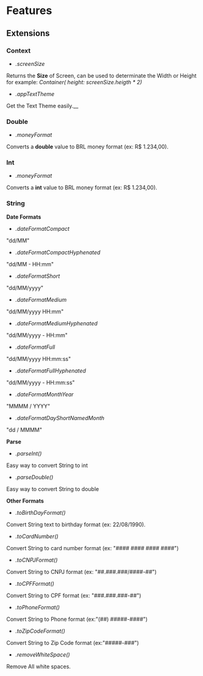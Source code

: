 # Features

## Extensions

### Context

- _.screenSize_

Returns the **Size** of Screen, can be used to determinate the Width or Height for example: _Container( height: screenSize.heigth \* 2)_

- _.appTextTheme_

Get the Text Theme easily.\_\_

### Double

- _.moneyFormat_

Converts a **double** value to BRL money format (ex: R$ 1.234,00).

### Int

- _.moneyFormat_

Converts a **int** value to BRL money format (ex: R$ 1.234,00).

### String

**Date Formats**

- _.dateFormatCompact_

"dd/MM"

- _.dateFormatCompactHyphenated_

"dd/MM - HH:mm"

- _.dateFormatShort_

"dd/MM/yyyy"

- _.dateFormatMedium_

"dd/MM/yyyy HH:mm"

- _.dateFormatMediumHyphenated_

"dd/MM/yyyy - HH:mm"

- _.dateFormatFull_

"dd/MM/yyyy HH:mm:ss"

- _.dateFormatFullHyphenated_

"dd/MM/yyyy - HH:mm:ss"

- _.dateFormatMonthYear_

"MMMM / YYYY"

- _.dateFormatDayShortNamedMonth_

"dd / MMMM"

**Parse**

- _.parseInt()_

Easy way to convert String to int

- _.parseDouble()_

Easy way to convert String to double

**Other Formats**

- _.toBirthDayFormat()_

Convert String text to birthday format (ex: 22/08/1990).

- _.toCardNumber()_

Convert String to card number format (ex: "#### #### #### ####")

- _.toCNPJFormat()_

Convert String to CNPJ format (ex: "##.###.###/####-##")

- _.toCPFFormat()_

Convert String to CPF format (ex: "###.###.###-##")

- _.toPhoneFormat()_

Convert String to Phone format (ex:"(##) #####-####")

- _.toZipCodeFormat()_

Convert String to Zip Code format (ex:"#####-###")

- _.removeWhiteSpace()_

Remove All white spaces.

<!--
This README describes the package. If you publish this package to pub.dev,
this README's contents appear on the landing page for your package.

For information about how to write a good package README, see the guide for
[writing package pages](https://dart.dev/guides/libraries/writing-package-pages).

For general information about developing packages, see the Dart guide for
[creating packages](https://dart.dev/guides/libraries/create-library-packages)
and the Flutter guide for
[developing packages and plugins](https://flutter.dev/developing-packages).


TODO: Put a short description of the package here that helps potential users
know whether this package might be useful for them.

## Features

### Extensions



## Getting started

TODO: List prerequisites and provide or point to information on how to
start using the package.

## Usage

TODO: Include short and useful examples for package users. Add longer examples
to `/example` folder.

```dart
const like = 'sample';
```

## Additional information

TODO: Tell users more about the package: where to find more information, how to
contribute to the package, how to file issues, what response they can expect
from the package authors, and more.

-->
